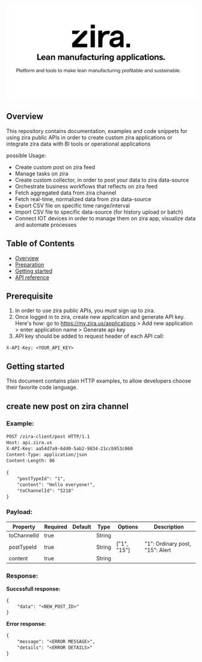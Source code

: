 
![zira](images/zira-repo-image.png)
## Overview
This repository contains documentation, examples and code snippets for using zira public APIs in order to create custom zira applications
or integrate zira data with BI tools or operational applications

possible Usage:
 - Create custom post on zira feed
 - Manage tasks on zira
 - Create custom collector, in order to post your data to zira data-source
 - Orchestrate business workflows that reflects on zira feed
 - Fetch aggregated data from zira channel
 - Fetch real-time, normalized data from zira data-source
 - Export CSV file on specific time range/interval
 - Import CSV file to specific data-source (for history upload or batch)
 - Connect IOT devices in order to manage them on zira app, visualize data and automate processes

## Table of Contents
  - [Overview](#overview)
  - [Preparation](#preparation)
  - [Getting started](#getting-started)
  - [API reference](API.md)

## Prerequisite
1. In order to use zira public APIs, you must sign up to zira. 
2. Once logged in to zira, create new application and generate API key.
   Here's how:
      go to https://my.zira.us/applications > Add new application > enter application name > Generate api key
3. API key should be added to request header of each API call:

```
X-API-Key: <YOUR_API_KEY>
```

## Getting started 

This document contains plain HTTP examples, to allow developers choose their favorite code language. 


## create new post on zira channel

### Example:
```
POST /zira-client/post HTTP/1.1
Host: api.zira.us
X-API-Key: aa54d7a9-6dd0-5ab2-9834-21ccb953c060
Content-Type: application/json
Content-Length: 86

{
    "postTypeId": "1",
    "content": "Hello everyone!",
    "toChannelId": "5218"
}
```
### Payload:

| Property    | Required | Default | Type   | Options     | Description                     |
| ----------- | -------- | ------- | ------ | ----------- | ------------------------------- |
| toChannelId | true     |         | String |             |                                 |
| postTypeId  | true     |         | String | ["1", "15"] | "1": Ordinary post, "15": Alert |
| content     | true     |         | String |             |                                 |

### Response:

**Succssfull response:**

```
{
    "data": "<NEW_POST_ID>"
}
```
**Error response:**
```
{
    "message": "<ERROR MESSAGE>",
    "details": "<ERROR DETAILS>"
}
```
